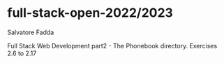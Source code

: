 # full-stack-open-2022/2023

Salvatore Fadda

Full Stack Web Development part2 - The Phonebook directory.
Exercises 2.6 to 2.17